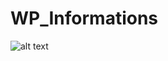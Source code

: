 # WP_Informations

![alt text]("http://image.prntscr.com/image/1aaaa2b9915a4c59990e2744f561f5b6.jpeg")

